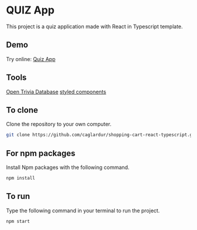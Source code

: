 # QUIZ App

This project is a quiz application made with React in Typescript template.

## Demo

Try online: [Quiz App](https://typescript-quiz-caglardur.vercel.app/)

## Tools

[Open Trivia Database](https://opentdb.com/)
[styled components](https://styled-components.com/)

## To clone

Clone the repository to your own computer.

```bash
git clone https://github.com/caglardur/shopping-cart-react-typescript.git
```

## For npm packages

Install Npm packages with the following command.

```bash
npm install
```

## To run

Type the following command in your terminal to run the project.

```bash
npm start
```

